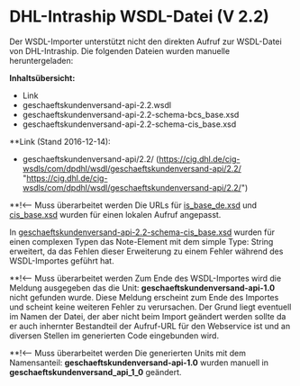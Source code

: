 DHL-Intraship WSDL-Datei (V 2.2) 
================================

Der WSDL-Importer unterstützt nicht den direkten Aufruf zur WSDL-Datei von DHL-Intraship.
Die folgenden Dateien wurden manuelle heruntergeladen:

**Inhaltsübersicht:**
- Link     
- geschaeftskundenversand-api-2.2.wsdl
- geschaeftskundenversand-api-2.2-schema-bcs_base.xsd    
- geschaeftskundenversand-api-2.2-schema-cis_base.xsd    

**Link (Stand 2016-12-14):
* geschaeftskundenversand-api/2.2/ (https://cig.dhl.de/cig-wsdls/com/dpdhl/wsdl/geschaeftskundenversand-api/2.2/ "https://cig.dhl.de/cig-wsdls/com/dpdhl/wsdl/geschaeftskundenversand-api/2.2/")

**!<-- Muss überarbeitet werden
Die URLs für [is_base_de.xsd](is_base_de.xsd "is_base_de.xsd") und [cis_base.xsd](cis_base.xsd "cis_base.xsd") wurden für einen lokalen Aufruf angepasst.

In [geschaeftskundenversand-api-2.2-schema-cis_base.xsd](geschaeftskundenversand-api-2.2-schema-cis_base.xsd "geschaeftskundenversand-api-2.2-schema-cis_base.xsd") wurden für einen complexen Typen das Note-Element mit dem simple Type: String erweitert,
da das Fehlen dieser Erweiterung zu einem Fehler während des WSDL-Importes geführt hat.

**!<-- Muss überarbeitet werden
Zum Ende des WSDL-Importes wird die Meldung ausgegeben das die Unit: **geschaeftskundenversand-api-1.0** nicht gefunden wurde.
Diese Meldung erscheint zum Ende des Importes und scheint keine weiteren Fehler zu verursachen.
Der Grund liegt eventuell im Namen der Datei, der aber nicht beim Import geändert werden sollte da er auch
inhernter Bestandteil der Aufruf-URL für den Webservice ist und an diversen Stellen im generierten 
Code eingebunden wird.  

**!<-- Muss überarbeitet werden
Die generierten Units mit dem Namensanteil: **geschaeftskundenversand-api-1.0** wurden manuell in **geschaeftskundenversand_api_1_0** geändert.            
